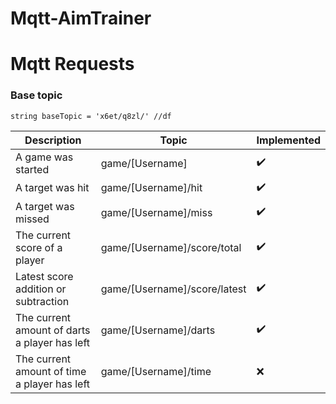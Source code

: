 # Mqtt-AimTrainer

# Mqtt Requests

### Base topic

```
string baseTopic = 'x6et/q8zl/' //df
```

Description | Topic | Implemented
--- | --- | ---
A game was started | game/[Username]|✔️
A target was hit | game/[Username]/hit|✔️
A target was missed | game/[Username]/miss|✔️
The current score of a player | game/[Username]/score/total|✔️
Latest score addition or subtraction | game/[Username]/score/latest|✔️
The current amount of darts a player has left |game/[Username]/darts|✔️
The current amount of time a player has left |game/[Username]/time|❌
